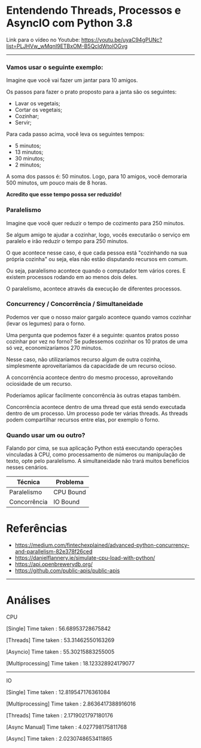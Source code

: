 # Entendendo Threads, Processos e AsyncIO com Python 3.8

Link para o vídeo no Youtube: https://youtu.be/uyaC94gPUNc?list=PLJHVw_wMqnI9ETBxOM-B5QcldWtoIOGvg

---

### Vamos usar o seguinte exemplo:


Imagine que você vai fazer um jantar para 10 amigos.

Os passos para fazer o prato proposto para a janta são os seguintes:

* Lavar os vegetais;
* Cortar os vegetais;
* Cozinhar;
* Servir;


Para cada passo acima, você leva os seguintes tempos:

* 5 minutos;
* 13 minutos;
* 30 minutos;
* 2 minutos;

A soma dos passos é: 50 minutos. Logo, para 10 amigos, você demoraria 500 minutos, um pouco
mais de 8 horas.


**Acredito que esse tempo possa ser reduzido!**


### Paralelismo

Imagine que você quer reduzir o tempo de cozimento para 250 minutos.

Se algum amigo te ajudar a cozinhar, logo, vocês executarão o serviço
em paralelo e irão reduzir o tempo para 250 minutos.

O que acontece nesse caso, é que cada pessoa está "cozinhando na sua própria cozinha"
ou seja, elas não estão disputando recursos em comum.

Ou seja, paralelismo acontece quando o computador tem vários cores. E existem processos
rodando em ao menos dois deles.

O paralelismo, acontece através da execução de diferentes processos.

### Concurrency / Concorrência / Simultaneidade

Podemos ver que o nosso maior gargalo acontece quando vamos cozinhar (levar os legumes)
para o forno.

Uma pergunta que podemos fazer é a seguinte: quantos pratos posso cozinhar por vez no forno?
Se pudessemos cozinhar os 10 pratos de uma só vez, economizaríamos 270 minutos.

Nesse caso, não utilizaríamos recurso algum de outra cozinha, simplesmente aproveitaríamos
da capacidade de um recurso ocioso.

A concorrência acontece dentro do mesmo processo, aproveitando ociosidade de um
recurso.

Poderíamos aplicar facilmente concorrência às outras etapas também.

Concorrência acontece dentro de uma thread que está sendo executada dentro de um processo.
Um processo pode ter várias threads. As threads podem compartilhar recursos entre elas, por exemplo
o forno.


### Quando usar um ou outro?

Falando por cima, se sua aplicação Python está executando operações vinculadas
à CPU, como processamento de números ou manipulação de texto, opte pelo paralelismo. 
A simultaneidade não trará muitos benefícios nesses cenários. 


| Técnica      | Problema  |
|--------------|-----------|
| Paralelismo  | CPU Bound |
| Concorrência | IO Bound  |


# Referências
* https://medium.com/fintechexplained/advanced-python-concurrency-and-parallelism-82e378f26ced
* https://danielflannery.ie/simulate-cpu-load-with-python/
* https://api.openbrewerydb.org/
* https://github.com/public-apis/public-apis

---

# Análises

CPU


[Single] Time taken : 56.68953728675842

[Threads] Time taken : 53.31462550163269

[Asyncio] Time taken : 55.30215883255005

[Multiprocessing] Time taken : 18.123328924179077


---

IO

[Single] Time taken : 12.819547176361084

[Multiprocessing] Time taken : 2.8636417388916016

[Threads] Time taken : 2.1719021797180176

[Async Manual] Time taken : 4.027798175811768

[Async] Time taken : 2.0230748653411865
